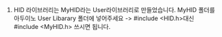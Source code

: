 1. HID 라이브러리는 MyHID라는 User라이브러리로 만들었습니다. MyHID 폴더를 아두이노  User Libarary 폴더에 넣어주세요
-> #include <HID.h>대신 #include <MyHID.h> 쓰시면 됩니다.